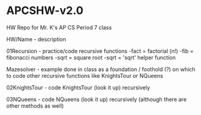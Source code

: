 # APCSHW-v2.0
HW Repo for Mr. K's AP CS Period 7 class

HW/Name - description

01Recursion - practice/code recursive functions
  -fact = factorial (n!)
  -fib = fibonacci numbers
  -sqrt = square root
  -sqrt = 'sqrt' helper function

Mazesolver - example done in class as a foundation / foothold (?) on which to code other recursive functions like KnightsTour or NQueens

02KnightsTour - code KnightsTour (look it up) recursively

03NQueens - code NQueens (look it up) recursively (although there are other methods as well)
